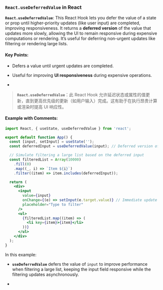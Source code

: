 ### `React.useDeferredValue` in React

**`React.useDeferredValue`**: This React Hook lets you defer the value of a state or prop until higher-priority updates (like user input) are completed, improving responsiveness. It returns a **deferred version** of the value that updates more slowly, allowing the UI to remain responsive during expensive computations or rendering. It’s useful for deferring non-urgent updates like filtering or rendering large lists.

<audio src="C:\Users\10691\Downloads\__`React.useDef.mp3"></audio>

#### Key Points:
- Defers a value until urgent updates are completed.

- Useful for improving **UI responsiveness** during expensive operations.

- <audio src="C:\Users\10691\Downloads\- Defers a valu.mp3"></audio>

> **`React.useDeferredValue`**：此 React Hook 允许延迟状态或属性的值更新，直到更高优先级的更新（如用户输入）完成。这有助于在执行昂贵计算或渲染时提高 UI 响应性。
>
> <audio src="C:\Users\10691\Downloads\React.useDeferr.mp3"></audio>

#### Example with Comments:

<audio src="C:\Users\10691\Downloads\这段代码展示了如何使用 Rea (17).mp3"></audio>

```jsx
import React, { useState, useDeferredValue } from 'react';

export default function App() {
  const [input, setInput] = useState('');
  const deferredInput = useDeferredValue(input); // Deferred version of the input

  // Simulate filtering a large list based on the deferred input
  const filteredList = Array(10000)
    .fill(0)
    .map((_, i) => `Item ${i}`)
    .filter((item) => item.includes(deferredInput));

  return (
    <div>
      <input
        value={input}
        onChange={(e) => setInput(e.target.value)} // Immediate update
        placeholder="Type to filter"
      />
      <ul>
        {filteredList.map((item) => (
          <li key={item}>{item}</li>
        ))}
      </ul>
    </div>
  );
}
```

In this example:
- **`useDeferredValue`** defers the value of `input` to improve performance when filtering a large list, keeping the input field responsive while the filtering updates asynchronously.

- <audio src="C:\Users\10691\Downloads\__`useDeferredV (2).mp3"></audio>